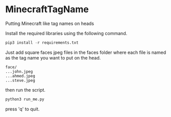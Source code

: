 # MinecraftTagName
Putting Minecraft like tag names on heads

Install the required libraries using the following command.

```python
pip3 install -r requirements.txt
```

Just add square faces jpeg files in the faces folder where each file is named as the tag name you want to put on the head.
```
face/
...john.jpeg
...ahmed.jpeg
...steve.jpeg
```
then run the script.

```python
python3 run_me.py
```

press 'q' to quit.
